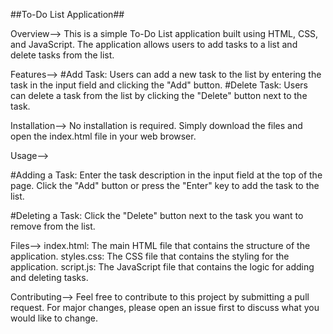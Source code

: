 ##To-Do List Application##

Overview-->
This is a simple To-Do List application built using HTML, CSS, and JavaScript. The application allows users to add tasks to a list and delete tasks from the list.

Features-->
#Add Task: Users can add a new task to the list by entering the task in the input field and clicking the "Add" button.
#Delete Task: Users can delete a task from the list by clicking the "Delete" button next to the task.

Installation-->
No installation is required. Simply download the files and open the index.html file in your web browser.

Usage-->

#Adding a Task:
Enter the task description in the input field at the top of the page.
Click the "Add" button or press the "Enter" key to add the task to the list.

#Deleting a Task:
Click the "Delete" button next to the task you want to remove from the list.

Files-->
index.html: The main HTML file that contains the structure of the application.
styles.css: The CSS file that contains the styling for the application.
script.js: The JavaScript file that contains the logic for adding and deleting tasks.

Contributing-->
Feel free to contribute to this project by submitting a pull request. For major changes, please open an issue first to discuss what you would like to change.

